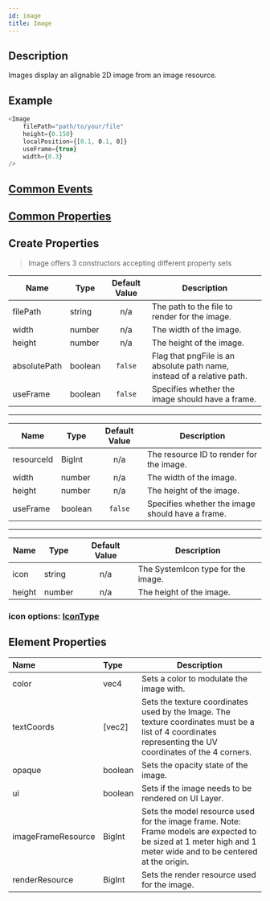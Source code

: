 ```yaml
---
id: image
title: Image
---
```

## Description
Images display an alignable 2D image from an image resource.

## Example

```javascript
<Image
    filePath="path/to/your/file" 
    height={0.150} 
    localPosition={[0.1, 0.1, 0]} 
    useFrame={true}
    width={0.3}
/>
```

## [Common Events](../types/Events.md)

## [Common Properties](../types/Properties.md)

## Create Properties

> Image offers 3 constructors accepting different property sets

| Name         | Type    | Default Value | Description                                                             |
| ------------ | ------- | :-----------: | ----------------------------------------------------------------------- |
| filePath     | string  |      n/a      | The path to the file to render for the image.                           |
| width        | number  |      n/a      | The width of the image.                                                 |
| height       | number  |      n/a      | The height of the image.                                                |
| absolutePath | boolean |    `false`    | Flag that pngFile is an absolute path name, instead of a relative path. |
| useFrame     | boolean |    `false`    | Specifies whether the image should have a frame.                        |

---

| Name       | Type    | Default Value | Description                                      |
| ---------- | ------- | :-----------: | ------------------------------------------------ |
| resourceId | BigInt  |      n/a      | The resource ID to render for the image.         |
| width      | number  |      n/a      | The width of the image.                          |
| height     | number  |      n/a      | The height of the image.                         |
| useFrame   | boolean |    `false`    | Specifies whether the image should have a frame. |

---

| Name   | Type   | Default Value | Description                        |
| ------ | ------ | :-----------: | ---------------------------------- |
| icon   | string |      n/a      | The SystemIcon type for the image. |
| height | number |      n/a      | The height of the image.           |

### icon options: [IconType](../types/IconType.md)

## Element Properties

| Name               | Type    | Description                              |
| :----------------- | :------ | ---------------------------------------- |
| color              | vec4    | Sets a color to modulate the image with. |
| textCoords         | [vec2]  | Sets the texture coordinates used by the Image. The texture coordinates must be a list of 4 coordinates representing the UV coordinates of the 4 corners. |
| opaque             | boolean | Sets the opacity state of the image. |
| ui                 | boolean | Sets if the image needs to be rendered on UI Layer. |
| imageFrameResource | BigInt  | Sets the model resource used for the image frame. Note: Frame models are expected to be sized at 1 meter high and 1 meter wide and to be centered at the origin. |
| renderResource     | BigInt  | Sets the render resource used for the image. |
